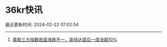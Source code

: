 # 36kr快讯

最近更新时间: 2024-02-22 07:02:54

--- 
1. [美股三大指数收盘涨跌不一，英伟达盘后一度涨超10%](https://www.36kr.com/newsflashes/2658862097318145) 
